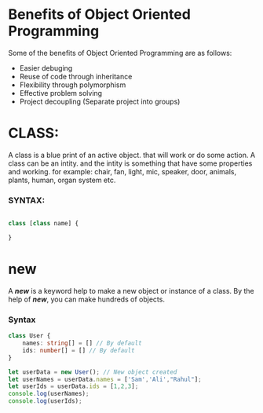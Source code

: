# Benefits of Object Oriented Programming
Some of the benefits of Object Oriented Programming are as follows:

- Easier debuging
- Reuse of code through inheritance
- Flexibility through polymorphism
- Effective problem solving
- Project decoupling (Separate project into groups)


# CLASS:
A class is a blue print of an active object. that will work or do some action. A class can be an intity. and the intity is something that have some properties and working.
for example: chair, fan, light, mic, speaker, door, animals, plants, human, organ system etc.

<h3>SYNTAX:</h3>

```typescript

class [class name] {

}

```

# new 
A ***new*** is a keyword help to make a new object or instance of a class. By the help of ***new***, you can make hundreds of objects.

<h3>Syntax</h3>

```typescript
class User {
    names: string[] = [] // By default
    ids: number[] = [] // By default
}

let userData = new User(); // New object created
let userNames = userData.names = ['Sam','Ali',"Rahul"];
let userIds = userData.ids = [1,2,3];
console.log(userNames);
console.log(userIds);
```